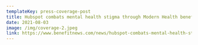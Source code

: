 ```yaml
---
templateKey: press-coverage-post
title: Hubspot combats mental health stigma through Modern Health benefit
date: 2021-08-03
image: /img/coverage-2.jpeg
link: https://www.benefitnews.com/news/hubspot-combats-mental-health-stigma-through-modern-health-benefit
---
```

